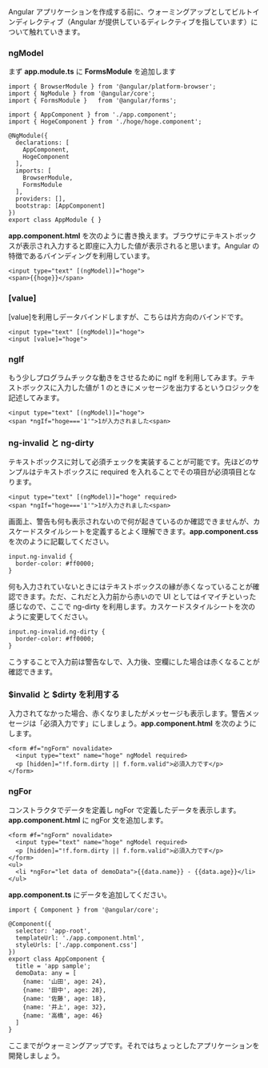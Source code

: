 Angular アプリケーションを作成する前に、ウォーミングアップとしてビルトインディレクティブ（Angular が提供しているディレクティブを指しています）について触れていきます。

### ngModel

まず __app.module.ts__ に __FormsModule__ を追加します

```
import { BrowserModule } from '@angular/platform-browser';
import { NgModule } from '@angular/core';
import { FormsModule }   from '@angular/forms';

import { AppComponent } from './app.component';
import { HogeComponent } from './hoge/hoge.component';

@NgModule({
  declarations: [
    AppComponent,
    HogeComponent
  ],
  imports: [
    BrowserModule,
    FormsModule
  ],
  providers: [],
  bootstrap: [AppComponent]
})
export class AppModule { }
```

__app.component.html__ を次のように書き換えます。ブラウザにテキストボックスが表示され入力すると即座に入力した値が表示されると思います。Angular の特徴であるバインディングを利用しています。

```
<input type="text" [(ngModel)]="hoge">
<span>{{hoge}}</span>
```

### \[value\]

\[value\]を利用しデータバインドしますが、こちらは片方向のバインドです。

```
<input type="text" [(ngModel)]="hoge">
<input [value]="hoge">
```

### ngIf

もう少しプログラムチックな動きをさせるために ngIf を利用してみます。テキストボックスに入力した値が 1 のときにメッセージを出力するというロジックを記述してみます。

```
<input type="text" [(ngModel)]="hoge">
<span *ngIf="hoge==='1'">1が入力されました<span>
```

### ng-invalid と ng-dirty

テキストボックスに対して必須チェックを実装することが可能です。先ほどのサンプルはテキストボックスに required を入れることでその項目が必須項目となります。

```
<input type="text" [(ngModel)]="hoge" required>
<span *ngIf="hoge==='1'">1が入力されました<span>
```

画面上、警告も何も表示されないので何が起きているのか確認できませんが、カスケードスタイルシートを定義するとよく理解できます。__app.component.css__ を次のように記載してください。

```
input.ng-invalid {
  border-color: #ff0000;
}
```

何も入力されていないときにはテキストボックスの縁が赤くなっていることが確認できます。ただ、これだと入力前から赤いので UI としてはイマイチといった感じなので、ここで ng-dirty を利用します。カスケードスタイルシートを次のように変更してください。

```
input.ng-invalid.ng-dirty {
  border-color: #ff0000;
}
```

こうすることで入力前は警告なしで、入力後、空欄にした場合は赤くなることが確認できます。

### $invalid と $dirty を利用する

入力されてなかった場合、赤くなりましたがメッセージも表示します。警告メッセージは「必須入力です」にしましょう。__app.component.html__ を次のようにします。

```
<form #f="ngForm" novalidate>
  <input type="text" name="hoge" ngModel required>
  <p [hidden]="!f.form.dirty || f.form.valid">必須入力です</p>
</form>
```

### ngFor

コンストラクタでデータを定義し ngFor で定義したデータを表示します。__app.component.html__ に ngFor 文を追加します。

```
<form #f="ngForm" novalidate>
  <input type="text" name="hoge" ngModel required>
  <p [hidden]="!f.form.dirty || f.form.valid">必須入力です</p>
</form>
<ul>
  <li *ngFor="let data of demoData">{{data.name}} - {{data.age}}</li>
</ul>
```

__app.component.ts__ にデータを追加してください。

```
import { Component } from '@angular/core';

@Component({
  selector: 'app-root',
  templateUrl: './app.component.html',
  styleUrls: ['./app.component.css']
})
export class AppComponent {
  title = 'app sample';
  demoData: any = [
    {name: '山田', age: 24},
    {name: '田中', age: 28},
    {name: '佐藤', age: 18},
    {name: '井上', age: 32},
    {name: '高橋', age: 46}
  ]
}
```

ここまでがウォーミングアップです。それではちょっとしたアプリケーションを開発しましょう。


